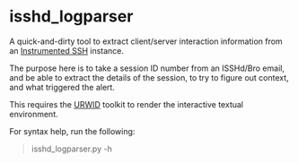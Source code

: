 # isshd_logparser
A quick-and-dirty tool to extract client/server interaction information from an [Instrumented SSH](https://github.com/set-element/openssh-hpn-isshd) instance.

The purpose here is to take a session ID number from an ISSHd/Bro email, and be able to extract the details of the session, to try to figure out context, and what triggered the alert.

This requires the [URWID](http://urwid.org/) toolkit to render the interactive textual environment.

For syntax help, run the following:
> isshd_logparser.py -h
